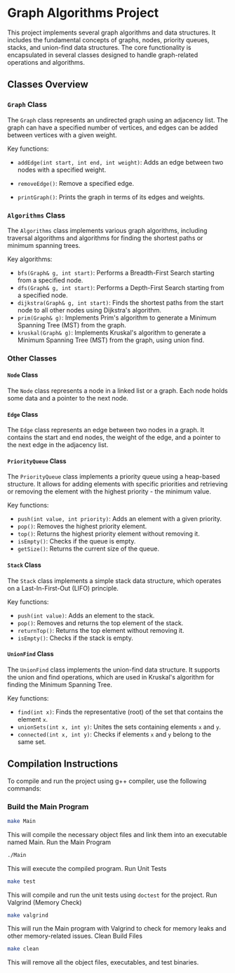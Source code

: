 # Graph Algorithms Project

This project implements several graph algorithms and data structures. It includes the fundamental concepts of graphs, nodes, priority queues, stacks, and union-find data structures. The core functionality is encapsulated in several classes designed to handle graph-related operations and algorithms.

## Classes Overview

### `Graph` Class
The `Graph` class represents an undirected graph using an adjacency list. The graph can have a specified number of vertices, and edges can be added between vertices with a given weight. 

Key functions:
- `addEdge(int start, int end, int weight)`: Adds an edge between two nodes with a specified weight.

- `removeEdge()`: Remove a specified edge.
- `printGraph()`: Prints the graph in terms of its edges and weights.

### `Algorithms` Class
The `Algorithms` class implements various graph algorithms, including traversal algorithms and algorithms for finding the shortest paths or minimum spanning trees. 

Key algorithms:
- `bfs(Graph& g, int start)`: Performs a Breadth-First Search starting from a specified node.
- `dfs(Graph& g, int start)`: Performs a Depth-First Search starting from a specified node.
- `dijkstra(Graph& g, int start)`: Finds the shortest paths from the start node to all other nodes using Dijkstra's algorithm.
- `prim(Graph& g)`: Implements Prim's algorithm to generate a Minimum Spanning Tree (MST) from the graph.
- `kruskal(Graph& g)`: Implements Kruskal's algorithm to generate a Minimum Spanning Tree (MST) from the graph, using union find.

### Other Classes

#### `Node` Class
The `Node` class represents a node in a linked list or a graph. Each node holds some data and a pointer to the next node.

#### `Edge` Class
The `Edge` class represents an edge between two nodes in a graph. It contains the start and end nodes, the weight of the edge, and a pointer to the next edge in the adjacency list.

#### `PriorityQueue` Class
The `PriorityQueue` class implements a priority queue using a heap-based structure. It allows for adding elements with specific priorities and retrieving or removing the element with the highest priority - the minimum value.

Key functions:
- `push(int value, int priority)`: Adds an element with a given priority.
- `pop()`: Removes the highest priority element.
- `top()`: Returns the highest priority element without removing it.
- `isEmpty()`: Checks if the queue is empty.
- `getSize()`: Returns the current size of the queue.

#### `Stack` Class
The `Stack` class implements a simple stack data structure, which operates on a Last-In-First-Out (LIFO) principle.

Key functions:
- `push(int value)`: Adds an element to the stack.
- `pop()`: Removes and returns the top element of the stack.
- `returnTop()`: Returns the top element without removing it.
- `isEmpty()`: Checks if the stack is empty.

#### `UnionFind` Class
The `UnionFind` class implements the union-find data structure. It supports the union and find operations, which are used in  Kruskal's algorithm for finding the Minimum Spanning Tree.

Key functions:
- `find(int x)`: Finds the representative (root) of the set that contains the element `x`.
- `unionSets(int x, int y)`: Unites the sets containing elements `x` and `y`.
- `connected(int x, int y)`: Checks if elements `x` and `y` belong to the same set.

## Compilation Instructions

To compile and run the project using g++ compiler, use the following commands:

### Build the Main Program
```bash
make Main
```
This will compile the necessary object files and link them into an executable named Main.
Run the Main Program
```bash
./Main
```
This will execute the compiled program.
Run Unit Tests
```bash
make test
```
This will compile and run the unit tests using `doctest` for the project.
Run Valgrind (Memory Check)
```bash
make valgrind
```
This will run the Main program with Valgrind to check for memory leaks and other memory-related issues.
Clean Build Files
```bash
make clean
```
This will remove all the object files, executables, and test binaries.
